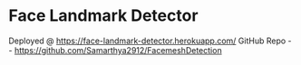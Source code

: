 <h1>Face Landmark Detector</h1>

Deployed @ https://face-landmark-detector.herokuapp.com/
GitHub Repo -- https://github.com/Samarthya2912/FacemeshDetection